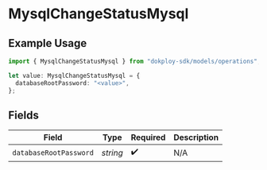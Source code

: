 # MysqlChangeStatusMysql

## Example Usage

```typescript
import { MysqlChangeStatusMysql } from "dokploy-sdk/models/operations";

let value: MysqlChangeStatusMysql = {
  databaseRootPassword: "<value>",
};
```

## Fields

| Field                  | Type                   | Required               | Description            |
| ---------------------- | ---------------------- | ---------------------- | ---------------------- |
| `databaseRootPassword` | *string*               | :heavy_check_mark:     | N/A                    |